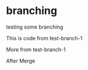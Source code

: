 branching
=========

testing some branching

This is code from test-branch-1

More from test-branch-1

After Merge
